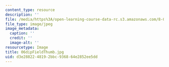 ```yaml
---
content_type: resource
description: ''
file: /media/https%3A/open-learning-course-data-rc.s3.amazonaws.com/8-02t-electricity-and-magnetism-spring-2005/d3e2882248192bbc936864e2852ee5dd_06dipFieldThumb.jpg
file_type: image/jpeg
image_metadata:
  caption: ''
  credit: ''
  image-alt: ''
resourcetype: Image
title: 06dipFieldThumb.jpg
uid: d3e28822-4819-2bbc-9368-64e2852ee5dd
---
```

